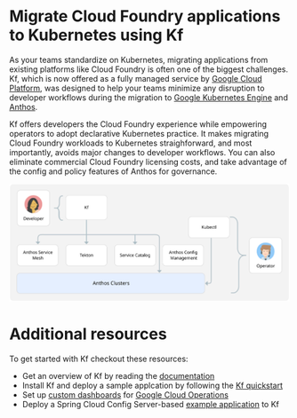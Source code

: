 # Migrate Cloud Foundry applications to Kubernetes using Kf
As your teams standardize on Kubernetes, migrating applications from existing platforms like Cloud Foundry is often one of the biggest challenges. Kf, which is now offered as a fully managed service by [Google Cloud Platform](https://cloud.google.com), was designed to help your teams minimize any disruption to developer workflows during the migration to [Google Kubernetes Engine](https://cloud.google.com/kubernetes-engine) and [Anthos](https://cloud.google.com/anthos). 

Kf offers developers the Cloud Foundry experience while empowering operators to adopt declarative Kubernetes practice. It makes migrating Cloud Foundry workloads to Kubernetes straighforward, and most importantly, avoids major changes to developer workflows. You can also eliminate commercial Cloud Foundry licensing costs, and take advantage of the config and policy features of Anthos for governance.

![](./images/kf.svg)


# Additional resources
To get started with Kf checkout these resources:

* Get an overview of Kf by reading the [documentation](https://cloud.google.com/migrate/kf/docs)
* Install Kf and deploy a sample applcation by following the [Kf quickstart](https://cloud.google.com/migrate/kf/docs/quickstart)
* Set up [custom dashboards](dashboards) for [Google Cloud Operations](https://cloud.google.com/products/operations)
* Deploy a Spring Cloud Config Server-based [example application](spring-cloud-config-server) to Kf
